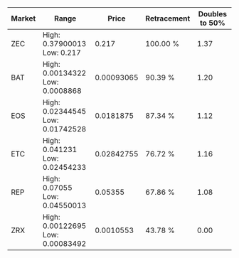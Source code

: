 | Market | Range | Price| Retracement | Doubles to 50% |
| --- | --- | --- | --- | --- |
| ZEC | High: 0.37900013<br />Low: 0.217 | 0.217 | 100.00 % | 1.37 |
| BAT | High: 0.00134322<br />Low: 0.0008868 | 0.00093065 | 90.39 % | 1.20 |
| EOS | High: 0.02344545<br />Low: 0.01742528 | 0.0181875 | 87.34 % | 1.12 |
| ETC | High: 0.041231<br />Low: 0.02454233 | 0.02842755 | 76.72 % | 1.16 |
| REP | High: 0.07055<br />Low: 0.04550013 | 0.05355 | 67.86 % | 1.08 |
| ZRX | High: 0.00122695<br />Low: 0.00083492 | 0.0010553 | 43.78 % | 0.00 |
